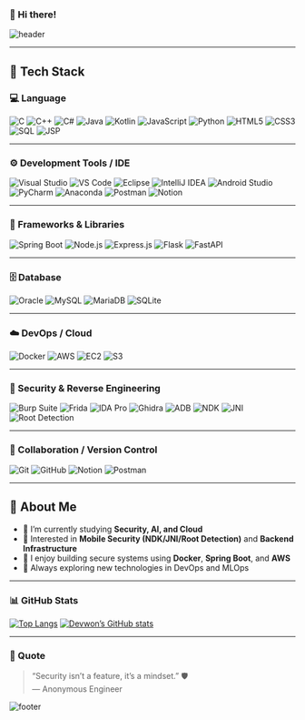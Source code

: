 ### 👋 Hi there!

![header](https://capsule-render.vercel.app/api?type=waving&section=header&animation=fadeIn&text=DEVWON-1999&fontAlignY=40&height=200&fontSize=65&color=gradient&desc=Security%20&%20AI%20Engineer&descAlignY=15&descAlign=20)

---

## 🚀 Tech Stack

### 💻 Language  
![C](https://img.shields.io/badge/C-A8B9CC?style=flat-square&logo=C&logoColor=white)
![C++](https://img.shields.io/badge/C++-00599C?style=flat-square&logo=C%2B%2B&logoColor=white)
![C#](https://img.shields.io/badge/C%23-239120?style=flat-square&logo=C-Sharp&logoColor=white)
![Java](https://img.shields.io/badge/Java-007396?style=flat-square&logo=OpenJDK&logoColor=white)
![Kotlin](https://img.shields.io/badge/Kotlin-7F52FF?style=flat-square&logo=Kotlin&logoColor=white)
![JavaScript](https://img.shields.io/badge/JavaScript-F7DF1E?style=flat-square&logo=JavaScript&logoColor=black)
![Python](https://img.shields.io/badge/Python-3776AB?style=flat-square&logo=Python&logoColor=white)
![HTML5](https://img.shields.io/badge/HTML5-E34F26?style=flat-square&logo=HTML5&logoColor=white)
![CSS3](https://img.shields.io/badge/CSS3-1572B6?style=flat-square&logo=CSS3&logoColor=white)
![SQL](https://img.shields.io/badge/SQL-003B57?style=flat-square&logo=MySQL&logoColor=white)
![JSP](https://img.shields.io/badge/JSP-007396?style=flat-square&logo=java&logoColor=white)

---

### ⚙️ Development Tools / IDE  
![Visual Studio](https://img.shields.io/badge/Visual%20Studio-5C2D91?style=flat-square&logo=visual-studio&logoColor=white)
![VS Code](https://img.shields.io/badge/VS%20Code-007ACC?style=flat-square&logo=visual-studio-code&logoColor=white)
![Eclipse](https://img.shields.io/badge/Eclipse-2C2255?style=flat-square&logo=Eclipse&logoColor=white)
![IntelliJ IDEA](https://img.shields.io/badge/IntelliJ%20IDEA-000000?style=flat-square&logo=intellij-idea&logoColor=white)
![Android Studio](https://img.shields.io/badge/Android%20Studio-3DDC84?style=flat-square&logo=android-studio&logoColor=white)
![PyCharm](https://img.shields.io/badge/PyCharm-000000?style=flat-square&logo=PyCharm&logoColor=white)
![Anaconda](https://img.shields.io/badge/Anaconda-44A833?style=flat-square&logo=Anaconda&logoColor=white)
![Postman](https://img.shields.io/badge/Postman-FF6C37?style=flat-square&logo=Postman&logoColor=white)
![Notion](https://img.shields.io/badge/Notion-000000?style=flat-square&logo=Notion&logoColor=white)

---

### 🧰 Frameworks & Libraries  
![Spring Boot](https://img.shields.io/badge/SpringBoot-6DB33F?style=flat-square&logo=Spring-Boot&logoColor=white)
![Node.js](https://img.shields.io/badge/Node.js-339933?style=flat-square&logo=Node.js&logoColor=white)
![Express.js](https://img.shields.io/badge/Express.js-000000?style=flat-square&logo=Express&logoColor=white)
![Flask](https://img.shields.io/badge/Flask-000000?style=flat-square&logo=Flask&logoColor=white)
![FastAPI](https://img.shields.io/badge/FastAPI-009688?style=flat-square&logo=FastAPI&logoColor=white)

---

### 🗄️ Database  
![Oracle](https://img.shields.io/badge/Oracle-F80000?style=flat-square&logo=Oracle&logoColor=white)
![MySQL](https://img.shields.io/badge/MySQL-4479A1?style=flat-square&logo=MySQL&logoColor=white)
![MariaDB](https://img.shields.io/badge/MariaDB-003545?style=flat-square&logo=MariaDB&logoColor=white)
![SQLite](https://img.shields.io/badge/SQLite-003B57?style=flat-square&logo=SQLite&logoColor=white)

---

### ☁️ DevOps / Cloud  
![Docker](https://img.shields.io/badge/Docker-2496ED?style=flat-square&logo=Docker&logoColor=white)
![AWS](https://img.shields.io/badge/Amazon%20AWS-232F3E?style=flat-square&logo=Amazon-AWS&logoColor=white)
![EC2](https://img.shields.io/badge/Amazon%20EC2-FF9900?style=flat-square&logo=Amazon-EC2&logoColor=white)
![S3](https://img.shields.io/badge/Amazon%20S3-569A31?style=flat-square&logo=Amazon-S3&logoColor=white)

---

### 🔐 Security & Reverse Engineering  
![Burp Suite](https://img.shields.io/badge/Burp%20Suite-FF6633?style=flat-square&logo=burp-suite&logoColor=white)
![Frida](https://img.shields.io/badge/Frida-000000?style=flat-square&logoColor=white)
![IDA Pro](https://img.shields.io/badge/IDA%20Pro-7A2A2A?style=flat-square&logoColor=white)
![Ghidra](https://img.shields.io/badge/Ghidra-FDDA0D?style=flat-square&logoColor=black)
![ADB](https://img.shields.io/badge/ADB-3DDC84?style=flat-square&logo=Android&logoColor=white)
![NDK](https://img.shields.io/badge/Android%20NDK-3DDC84?style=flat-square&logo=Android&logoColor=white)
![JNI](https://img.shields.io/badge/JNI-007396?style=flat-square&logo=java&logoColor=white)
![Root Detection](https://img.shields.io/badge/Root%20Detection-000000?style=flat-square&logo=Android&logoColor=white)

---

### 🧩 Collaboration / Version Control  
![Git](https://img.shields.io/badge/Git-F05032?style=flat-square&logo=Git&logoColor=white)
![GitHub](https://img.shields.io/badge/GitHub-181717?style=flat-square&logo=GitHub&logoColor=white)
![Notion](https://img.shields.io/badge/Notion-000000?style=flat-square&logo=Notion&logoColor=white)
![Postman](https://img.shields.io/badge/Postman-FF6C37?style=flat-square&logo=Postman&logoColor=white)

---

## 🌱 About Me
- 🔭 I’m currently studying **Security, AI, and Cloud**
- 💬 Interested in **Mobile Security (NDK/JNI/Root Detection)** and **Backend Infrastructure**
- 🌱 I enjoy building secure systems using **Docker**, **Spring Boot**, and **AWS**
- 🧩 Always exploring new technologies in DevOps and MLOps

---

### 📊 GitHub Stats
[![Top Langs](https://github-readme-stats.vercel.app/api/top-langs/?username=Devwon-1999&layout=compact&theme=tokyonight)](https://github.com/anuraghazra/github-readme-stats)
[![Devwon’s GitHub stats](https://github-readme-stats.vercel.app/api?username=Devwon-1999&show_icons=true&theme=tokyonight)](https://github.com/anuraghazra/github-readme-stats)

---

### 🧠 Quote
> “Security isn’t a feature, it’s a mindset.” 🛡️  
> — Anonymous Engineer

![footer](https://capsule-render.vercel.app/api?type=waving&section=footer&color=gradient)
